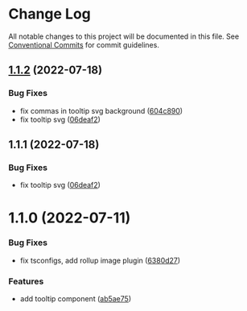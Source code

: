 # Change Log

All notable changes to this project will be documented in this file.
See [Conventional Commits](https://conventionalcommits.org) for commit guidelines.

## [1.1.2](https://github.com/SergeyBondar93/liba/compare/@cheaaa/tooltip@1.1.1...@cheaaa/tooltip@1.1.2) (2022-07-18)


### Bug Fixes

* fix commas in tooltip svg background ([604c890](https://github.com/SergeyBondar93/liba/commit/604c890ce5945386ca94b4eb74479dfa2367bc7a))
* fix tooltip svg ([06deaf2](https://github.com/SergeyBondar93/liba/commit/06deaf2f49e2b6cde8d7d290e250354809225d3f))





## 1.1.1 (2022-07-18)


### Bug Fixes

* fix tooltip svg ([06deaf2](https://github.com/SergeyBondar93/liba/commit/06deaf2f49e2b6cde8d7d290e250354809225d3f))





# 1.1.0 (2022-07-11)


### Bug Fixes

* fix tsconfigs, add rollup image plugin ([6380d27](https://github.com/SergeyBondar93/liba/commit/6380d272ef79220e4644deeb1c1b3ac925a1658f))


### Features

* add tooltip component ([ab5ae75](https://github.com/SergeyBondar93/liba/commit/ab5ae75178d3452a33f198c3505189b645d79b93))
